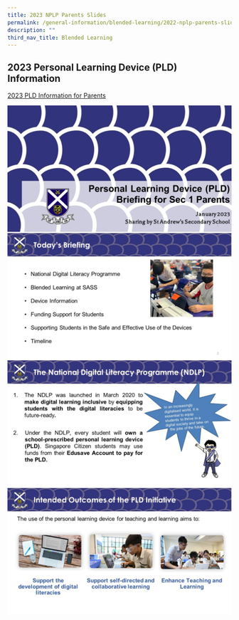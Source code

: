 ```yaml
---
title: 2023 NPLP Parents Slides
permalink: /general-information/blended-learning/2022-nplp-parents-slides/
description: ""
third_nav_title: Blended Learning
---
```

## 2023 Personal Learning Device (PLD) Information


[2023 PLD Information for Parents](/files/Blended%20Learning/2023%20NDLP%20Parent%20Engagement%20Slides.pdf)

![](/images/Blended%20learning/Slide1.jpg)
![](/images/Blended%20learning/Slide2.jpg)
![](/images/Blended%20learning/Slide3.jpg)
![](/images/Blended%20learning/Slide4.jpg)